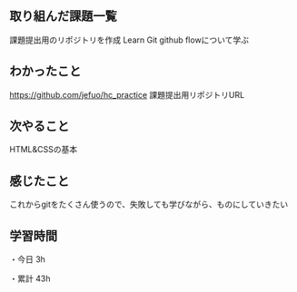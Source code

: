 ## 取り組んだ課題一覧

課題提出用のリポジトリを作成
Learn Git
github flowについて学ぶ

## わかったこと

https://github.com/jefuo/hc_practice 課題提出用リポジトリURL

## 次やること

HTML&CSSの基本

## 感じたこと

これからgitをたくさん使うので、失敗しても学びながら、ものにしていきたい

## 学習時間

・今日 3h

・累計 43h
